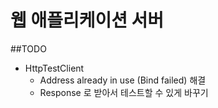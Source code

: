 # 웹 애플리케이션 서버

##TODO
- HttpTestClient 
    - Address already in use (Bind failed) 해결
    - Response 로 받아서 테스트할 수 있게 바꾸기
